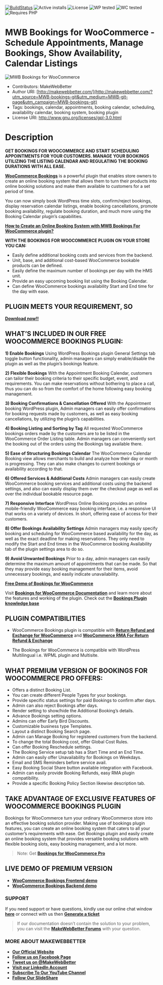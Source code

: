 
[![BuildStatus](https://img.shields.io/travis/twbs/bootstrap/v4-dev.svg)](https://travis-ci.org/twbs/bootstrap) ![Active installs](https://img.shields.io/badge/Active-20%2B-brightgreen) ![License](https://img.shields.io/badge/License-GPLv3%20or%20later-yellowgreen) ![WP tested](https://img.shields.io/badge/WP%20tested-5.8.2-brightgreen) ![WC tested](https://img.shields.io/badge/WC%20tested-5.9.0-brightgreen) ![Requires PHP](https://img.shields.io/badge/Requires%20PHP-7.2-blue)
# MWB Bookings for WooCommerce - Schedule Appointments, Manage Bookings, Show Availability, Calendar Listings
![MWB Bookings for WooCommerce](https://ps.w.org/mwb-bookings-for-woocommerce/assets/banner-772x250.png?rev=2588623)
* Contributors: MakeWebBetter
* Author URI: [http://makewebbetter.com/](http://makewebbetter.com/?utm_source=MWB-bookings-git&utm_medium=MWB-git-page&utm_campaign=MWB-bookings-git)
* Tags: bookings, calendar, appointments, booking calendar, scheduling, availability calendar, booking system, booking plugin
* License URI: http://www.gnu.org/licenses/gpl-3.0.html


# Description 
**GET BOOKINGS FOR WOOCOMMERCE AND START SCHEDULING APPOINTMENTS FOR YOUR CUSTOMERS. MANAGE YOUR BOOKINGS UTILIZING THE LISTING CALENDAR AND REGULATING THE BOOKING DURATIONS WITH ALL EASE.**

[**WooCommerce Bookings**](https://wordpress.org/plugins/mwb-bookings-for-woocommerce/) is a powerful plugin that enables store owners to create an online booking system that allows them to turn their products into online booking solutions and make them available to customers for a set period of time.

You can now simply book WordPress time slots, confirm/reject bookings, display reservation calendar listings, enable booking cancellations, promote booking availability, regulate booking duration, and much more using the Booking Calendar plugin’s capabilities.

[**How to Create an Online Booking System with MWB Bookings For WooCommerce plugin?**](https://www.youtube.com/watch?v=9ow97SzMHnM&t=658s)



**WITH THE BOOKINGS FOR WOOCOMMERCE PLUGIN ON YOUR STORE YOU CAN:**

* Easily define additional booking costs and services from the backend.
* Unit, base, and additional cost-based WooCommerce bookable products can be defined.
* Easily define the maximum number of bookings per day with the HMS unit.
* Provide an easy upcoming booking list using the Booking Calendar.
* Can define WooCommerce bookings availability Start and End time for the day with ease.

## PLUGIN MEETS YOUR REQUIREMENT, SO
[**Download now!!**](https://downloads.wordpress.org/plugin/mwb-bookings-for-woocommerce.zip)


## WHAT’S INCLUDED IN OUR FREE WOOCOMMERCE BOOKINGS PLUGIN:

**1) Enable Bookings**
Using WordPress Bookings plugin General Settings tab toggle button functionality, admin managers can simply enable/disable the plugin as well as the plugin’s bookings feature.

**2) Flexible Bookings**
With the Appointment Booking Calendar, customers can tailor their booking criteria to their specific budget, event, and requirements. You can make reservations without bothering to place a call, thus you can do so from the comfort of the home following easy booking management.

**3) Booking Confirmations & Cancellation Offered**
With the Appointment booking WordPress plugin, Admin managers can easily offer confirmations for booking requests made by customers, as well as easy booking cancellations, by utilizing the plugin’s capabilities.

**4) Booking Listing and Sorting by Tag**
All requested WooCommerce bookings orders made by the customers are to be listed in the WooCommerce Order Listing table. Admin managers can conveniently sort the booking out of the orders using the Bookings tag available there.

**5) Ease of Structuring Bookings Calendar**
The WooCommerce Calendar Booking view allows merchants to build and analyze how their day or month is progressing. They can also make changes to current bookings or availability according to that.


**6) Offered Services & Additional Costs**
Admin managers can easily create WooCommerce booking services and additional costs using the backend settings, and also can easily display them over the checkout page as well as over the individual bookable resource page.

**7) Responsive Interface**
WordPress Online Booking provides an online mobile-friendly WooCommerce easy booking interface, i.e. a responsive UI that works on a variety of devices. In short, offering ease of access for their customers.

**8) Offer Bookings Availability Settings**
Admin managers may easily specify booking and scheduling for WooCommerce based availability for the day, as well as the exact deadline for making reservations. They only need to modify the Start and End times in the WooCommerce booking Availability tab of the plugin settings area to do so.


**9) Avoid Unwanted Bookings**
Prior to a day, admin managers can easily determine the maximum amount of appointments that can be made. So that they may provide easy booking management for their items, avoid unnecessary bookings, and easily indicate unavailability.


[**Free Demo of Bookings for WooCommerce**](https://demo.makewebbetter.com/mwb-bookings-for-woocommerce/?utm_source=MWB-bookings-git&utm_medium=MWB-git-page&utm_campaign=MWB-bookings-git)

Visit [**Bookings for WooCommerce Documentation**](https://docs.makewebbetter.com/mwb-bookings-for-woocommerce/?utm_source=MWB-bookings-git&utm_medium=MWB-git-page&utm_campaign=MWB-bookings-git) and learn more about the features and working of the plugin.
Check out the [**Bookings Plugin knowledge base**](https://support.makewebbetter.com/wordpress-plugins-knowledge-base/category/mwb-bookings-for-woocommerce/?utm_source=MWB-bookings-git&utm_medium=MWB-git-page&utm_campaign=MWB-bookings-git)


## PLUGIN COMPATIBILITIES 
* WooCommerce Bookings plugin is compatible with [**Return Refund and Exchange for WooCommerce**](https://wordpress.org/plugins/woo-refund-and-exchange-lite/) and [**WooCommerce RMA For Return Refund & Exchange**](https://makewebbetter.com/product/woocommerce-rma-return-refund-exchange/?utm_source=MWB-bookings-git&utm_medium=MWB-git-page&utm_campaign=MWB-bookings-git)

* The Bookings for WooCommerce is compatible with WordPress Multilingual i.e. WPML plugin and Multisite.




## WHAT PREMIUM VERSION OF BOOKINGS FOR WOOCOMMERCE PRO OFFERS:

* Offers a distinct Booking List.
* You can create different People Types for your bookings.
* Provide specific status settings for paid Bookings to confirm after days.
* Admin can also reject Bookings after days.
* Render setting to show/hide the Additional Booking’s details.
* Advance Bookings setting options.
* Admins can offer Early Bird Discounts.
* Customizable business type Templates.
* Layout a distinct Booking Search page.
* Admin can Manage Booking for registered customers from the backend.
* To change the total Booking cost, offer Global Cost Rules.
* Can offer Booking Reschedule settings.
* The Booking Service setup tab has a Start Time and an End Time.
* Admin can easily offer Unavailability for Bookings on Weekdays.
* Email and SMS Reminders before service avail.
* Easy Booking Social Share button available integration with Facebook.
* Admin can easily provide Booking Refunds, easy RMA plugin compatibility.
* Provide a specific Booking Policy Section likewise description tab.



## TAKE ADVANTAGE OF EXCLUSIVE FEATURES OF WOOCOMMERCE BOOKINGS PLUGIN

Bookings for WooCommerce turn your ordinary WooCommerce store into an effective booking solution provider. Making use of bookings plugin features, you can create an online booking system that caters to all your customer’s requirements with ease. Get Bookings plugin and easily create an online booking system that provides versatile booking solutions with flexible booking slots, easy booking management, and a lot more.

> Note:  Get [**Bookings for WooCommerce Pro**](https://makewebbetter.com/product/bookings-for-woocommerce-pro/?utm_source=MWB-bookings-git&utm_medium=MWB-git-page&utm_campaign=MWB-bookings-git)

## LIVE DEMO OF PREMIUM VERSION

* [**WooCommerce Bookings Frontend demo**](https://demo.makewebbetter.com/bookings-for-woocommerce-pro/?utm_source=MWB-bookings-git&utm_medium=MWB-git-page&utm_campaign=MWB-bookings-git)
* [**WooCommerce Bookings Backend demo**](https://demo.makewebbetter.com/bookings-for-woocommerce-pro/get-personal-demo/?utm_source=MWB-bookings-git&utm_medium=MWB-git-page&utm_campaign=MWB-bookings-git)



### **SUPPORT**
If you need support or have questions, kindly use our online chat window [**here**](https://makewebbetter.com/?utm_source=MWB-bookings-git&utm_medium=MWB-git-page&utm_campaign=MWB-bookings-git) or connect with us then [**Generate a ticket**](https://makewebbetter.com/submit-query/?utm_source=MWB-bookings-git&utm_medium=MWB-git-page&utm_campaign=MWB-bookings-git)

> If our documentation doesn’t contain the solution to your problem, you can visit the [**MakeWebBetter Forums**](https://forums.makewebbetter.com/?utm_source=MWB-bookings-git&utm_medium=MWB-git-page&utm_campaign=MWB-bookings-git) with your question.





### **MORE ABOUT MAKEWEBBETTER**

- [**Our Official Website**](https://makewebbetter.com/?utm_source=MWB-bookings-git&utm_medium=MWB-git-page&utm_campaign=MWB-bookings-git)
- [**Follow us on Facebook Page**](https://www.facebook.com/makewebbetter)
- [**Tweet us on @MakeWebBetter**](https://twitter.com/makewebbetter)
- [**Visit our LinkedIn Account**](https://www.linkedin.com/company/makewebbetter)
- [**Subscribe To Our YouTube Channel**](https://www.youtube.com/channel/UC7nYNf0JETOwW3GOD_EW2Ag)
- [**Follow Our SlideShare**](https://www.slideshare.net/MakeWebBetter)





